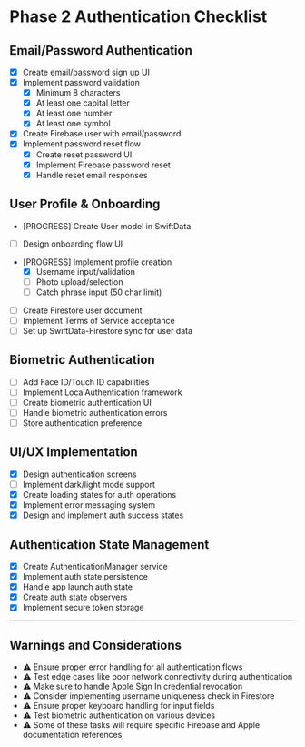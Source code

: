 # Phase 2 Authentication Checklist

## Email/Password Authentication
- [x] Create email/password sign up UI
- [x] Implement password validation
  - [x] Minimum 8 characters
  - [x] At least one capital letter
  - [x] At least one number
  - [x] At least one symbol
- [x] Create Firebase user with email/password
- [x] Implement password reset flow
  - [x] Create reset password UI
  - [x] Implement Firebase password reset
  - [x] Handle reset email responses

## User Profile & Onboarding
- [PROGRESS] Create User model in SwiftData
- [ ] Design onboarding flow UI
- [PROGRESS] Implement profile creation
  - [x] Username input/validation
  - [ ] Photo upload/selection
  - [ ] Catch phrase input (50 char limit)
- [ ] Create Firestore user document
- [ ] Implement Terms of Service acceptance
- [ ] Set up SwiftData-Firestore sync for user data

## Biometric Authentication
- [ ] Add Face ID/Touch ID capabilities
- [ ] Implement LocalAuthentication framework
- [ ] Create biometric authentication UI
- [ ] Handle biometric authentication errors
- [ ] Store authentication preference

## UI/UX Implementation
- [x] Design authentication screens
- [ ] Implement dark/light mode support
- [x] Create loading states for auth operations
- [x] Implement error messaging system
- [x] Design and implement auth success states

## Authentication State Management
- [x] Create AuthenticationManager service
- [x] Implement auth state persistence
- [x] Handle app launch auth state
- [x] Create auth state observers
- [x] Implement secure token storage

---

## Warnings and Considerations
- ⚠️ Ensure proper error handling for all authentication flows
- ⚠️ Test edge cases like poor network connectivity during authentication
- ⚠️ Make sure to handle Apple Sign In credential revocation
- ⚠️ Consider implementing username uniqueness check in Firestore
- ⚠️ Ensure proper keyboard handling for input fields
- ⚠️ Test biometric authentication on various devices
- ⚠️ Some of these tasks will require specific Firebase and Apple documentation references 